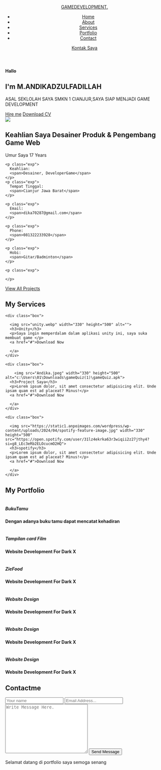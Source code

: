 <!DOCTYPE html>
<html lang="en">
<head>
    <meta charset="UTF-8">
    <meta name="viewport" content="width=device-width, initial-scale=1.0">
    <title>Document</title>
    <!-- #CSS -->
    <link rel="stylesheet" href="style.css">
    <!-- #box icon -->
    
  <link rel="stylesheet"
  href="https://unpkg.com/boxicons@latest/css/boxicons.min.css">
  <!--remox icon-->
  <link href="https://cdn.jsdelivr.net/npm/remixicon@3.5.0/fonts/remixicon.css" rel="stylesheet">
  <link rel="stylesheet" href="https://unpkg.com/aos@next/dist/aos.css" />
</head>
<body>
    

<header>
  <a href="#" class="logo">GAME<span>DEVELOPMENT.</span></a>
  <div class="bx bx-menu" id="menu-icon"></div>
  <ul class="navlist">
    <li><a href="#home">Home</a></li>
    <li><a href="#about">About</a></li>
    <li><a href="#services">Services</a></li>
    <li><a href="#portfolio">Portfolio</a></li>
    <li><a href="#contact">Contact</a></li>

  </ul>
<div class="top-btnn">
  <a href="#" class="h-btn">Kontak Saya</a>
</div>

</header>


<section class="hero" id="home">
<div class="main-content" data-aos="fade-in">
  <h4>Hallo</h4>
  <h1>I'm <span>M.ANDIKADZULFADILLAH</span></h1>
  <p>ASAL SEKLOLAH SAYA SMKN 1 CIANJUR,SAYA SIAP MENJADI GAME DEVELOPMENT</p>
<div class="social">
  <a href="https://www.facebook.com/profile.php?id=100042793907185&mibextid=ZbWKwL"><i class="ri-facebook-fill"></i></a>
  <a href="https://www.instagram.com/booodikkk16/profilecard/?igsh=bHF5MndoMDN6emho"><i class="ri-instagram-fill"></i></a>
  
  <a href="https://youtube.com/@dik4you434?si=1YGmcLGULSm4aF0a"><i class="ri-youtube-fill"></i></a>
</div>
<div class="main-btn">
  <a href="https://open.spotify.com/user/31lz4ekrka63r3wiqii2z27jthy4?si=g8_LEc3eRb2ELOcucmO2HQ" class="btn">Hire me</a>
  <a href="https://unity.com/download" class="btn btn2">Download CV</a>
</div>

</div>

</section>

<section class="about" id="about">
  <div class="about-img" data-aos="zoom-in-down">
    <img src="bodik.jpeg" >
  </div>
<div class="about-text" data-aos="zoom-in-up">
  <h2>Keahlian Saya Desainer Produk
    & Pengembang Game Web<span></span><br>
  </h2>
  <div class="exp-area">
    <p class="exp">
      Umur Saya
      <span>17 Years</span>
    </p>
    
    <p class="exp">
      Keahlian:
      <span>Desainer, DeveloperGame</span>
    </p>
    <p class="exp">
      Tempat Tinggal: 
      <span>Cianjur Jawa Barat</span>
    </p>
    
    <p class="exp">
      Email: 
      <span>dika70287@gmail.com</span>
    </p>
    
    <p class="exp">
      Phone: 
      <span>081322233928</span>
    </p>

    <p class="exp">
      Hobi: 
      <span>Gitar/Badminton</span>
    </p>
    
    <p class="exp">
     
    </p>
  </div>
  <a href="#" class="btn">View All Projects</a>
</div>

</section>

<section class="services" id="services">
  <div class="center-text" data-aos="fade-down">
    <h2>My <span>Services</span> </h2>
  </div>
  <div class="services-content" data-aos="zoom-in-up">

    <div class="box">

      <img src="unity.webp" width="330" height="500" alt="">
      <h3>Unity</h3>
      <p>Saya ingin memperdalam dalam aplikasi unity ini, saya suka membuat game </p>
      <a href="#">Download Now
 <i class="ri-arrow-right-line"></i>

      </a>
    </div>

    <div class="box">

        <img src="Andika.jpeg" width="330" height="500" alt="c:\Users\01\Downloads\gameQuiz(1)\gameQuiz.apk">
      <h3>Project Saya</h3>
      <p>Lorem ipsum dolor, sit amet consectetur adipisicing elit. Unde ipsam quam est ad placeat? Minus!</p>
      <a href="#">Download Now
 <i class="ri-arrow-right-line"></i>

      </a>
    </div>

    <div class="box">

      <img src="https://static1.anpoimages.com/wordpress/wp-content/uploads/2024/04/spotify-feature-image.jpg" width="330" height="500" src="https://open.spotify.com/user/31lz4ekrka63r3wiqii2z27jthy4?si=g8_LEc3eRb2ELOcucmO2HQ">
      <h3>spotify</h3>
      <p>Lorem ipsum dolor, sit amet consectetur adipisicing elit. Unde ipsam quam est ad placeat? Minus!</p>
      <a href="#">Download Now
 <i class="https://open.spotify.com/user/31lz4ekrka63r3wiqii2z27jthy4?si=g8_LEc3eRb2ELOcucmO2HQ"></i>

      </a>
    </div>

  </div>
</section>

<section class="portfolio" id="portfolio">
<div class="center-text" data-aos="fade-down">
  <h2>My <span>Portfolio</span></h2>
</div>

<div class="Portfolio-content" data-aos="zoom-in-up">
  <div class="row">
    <img src="bukutamu.jpg" alt="">
    <div class="main-row">
      <div class="row-text">
        <h5>BukuTamu</h5>
      </div>
      <div class="row-icon">
<i class="ri-github-fill"></i>
      </div>
    </div>
    <h4>Dengan adanya buku tamu dapat mencatat kehadiran</h4>
  </div>
  <div class="row">
    <img src="tampilan_movie.png" alt="">
    <div class="main-row">
      <div class="row-text">
        <h5>Tampilan card Film</h5>
      </div>
      <div class="row-icon">
<i class="ri-github-fill"></i>
      </div>
    </div>
    <h4>Website Development For Dark X</h4>
  </div>
  <div class="row">
    <img src="ziefod.jpg" alt="">
    <div class="main-row">
      <div class="row-text">
        <h5>ZieFood</h5>
      </div>
      <div class="row-icon">
<i class="ri-github-fill"></i>
      </div>
    </div>
    <h4>Website Development For Dark X</h4>
  </div>
  <div class="row">
    <img src="./img/port-4.jpg" alt="">
    <div class="main-row">
      <div class="row-text">
        <h5>Website Design</h5>
      </div>
      <div class="row-icon">
<i class="ri-github-fill"></i>
      </div>
    </div>
    <h4>Website Development For Dark X</h4>
  </div>
  <div class="row">
    <img src="./img/port-5.jpg" alt="">
    <div class="main-row">
      <div class="row-text">
        <h5>Website Design</h5>
      </div>
      <div class="row-icon">
<i class="ri-github-fill"></i>
      </div>
    </div>
    <h4>Website Development For Dark X</h4>
  </div>
  <div class="row">
    <img src="./img/port-6.jpg" alt="">
    <div class="main-row">
      <div class="row-text">
        <h5>Website Design</h5>
      </div>
      <div class="row-icon">
<i class="ri-github-fill"></i>
      </div>
    </div>
    <h4>Website Development For Dark X</h4>
  </div>
</div>

</section>

<section class="contact" id="contact">
  <div class="center-text" data-aos="fade-down">
    <h2>Contact<span>me</span></h2>
  </div>
  <div class="contact-form" data-aos="zoom-in">
    <form action="">
      <input type="text" placeholder="Your name" required>
      <input type="email" placeholder="Email Address..." required>
      <textarea name="" id="" cols="30" rows="10" placeholder="Write Message Here." required></textarea>
      <input type="submit" value="Send Message" class="send-btn">
    </form>
  </div>
</section>

<div class="footer">
  <div class="copyright">
    <p>Selamat datang di portfolio saya semoga senang</p>
  </div>
  <a href="#home" class="scroll-top">
    <i class="ri-arrow-up-s-fill"></i>
  </a>
</div>


<script src="./script.js"></script>
  
<script src="https://unpkg.com/aos@next/dist/aos.js"></script>
<script>
  AOS.init({
offset:300,
duration:1400,
  });
</script>

</body>
</html>
